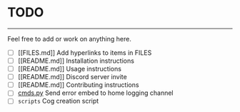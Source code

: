 # TODO

---

Feel free to add or work on anything here.

-   [ ] [[FILES.md]] Add hyperlinks to items in FILES
-   [ ] [[README.md]] Installation instructions
-   [ ] [[README.md]] Usage instructions
-   [ ] [[README.md]] Discord server invite
-   [ ] [[README.md]] Contributing instructions
-   [ ] [cmds.py](./src/bot/cogs/cmds.py) Send error embed to home logging channel
-   [ ] `scripts` Cog creation script

